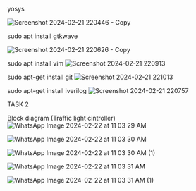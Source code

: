 yosys

![Screenshot 2024-02-21 220446 - Copy](https://github.com/chethanrao255/chethan/assets/160584527/d7064905-ad50-44d1-a5e2-e976224dfdae)








sudo apt install gtkwave

![Screenshot 2024-02-21 220626 - Copy](https://github.com/chethanrao255/chethan/assets/160584527/64500316-e996-4f52-90dc-1a6bbd2dfeb6)




sudo apt install vim
![Screenshot 2024-02-21 220913](https://github.com/chethanrao255/chethan/assets/160584527/a0973ecc-4cb2-42bf-a734-e46302d2db65)


sudo apt-get install git
![Screenshot 2024-02-21 221013](https://github.com/chethanrao255/chethan/assets/160584527/661371a9-ed8f-4db7-b1a9-09833b1d389c)











sudo apt-get install iverilog
![Screenshot 2024-02-21 220757](https://github.com/chethanrao255/chethan/assets/160584527/659c5ca1-b16f-4a30-8d7d-a10d57e981df)

TASK 2

Block diagram (Traffic light cintroller)
![WhatsApp Image 2024-02-22 at 11 03 29 AM](https://github.com/chethanrao255/chethan/assets/160584527/41ad96d4-a820-43b3-9fa2-5b4e44e18795)

![WhatsApp Image 2024-02-22 at 11 03 30 AM](https://github.com/chethanrao255/chethan/assets/160584527/9da102d7-0629-4059-95b3-53f5a09ef917)

![WhatsApp Image 2024-02-22 at 11 03 30 AM (1)](https://github.com/chethanrao255/chethan/assets/160584527/8a392427-acd1-415f-85d5-23406e112e7d)

![WhatsApp Image 2024-02-22 at 11 03 31 AM](https://github.com/chethanrao255/chethan/assets/160584527/7b64b97d-9a49-4e68-be3e-15335c83ae7c)

![WhatsApp Image 2024-02-22 at 11 03 31 AM (1)](https://github.com/chethanrao255/chethan/assets/160584527/43a8b6ae-e6d4-443f-88b1-12da01f940b0)








